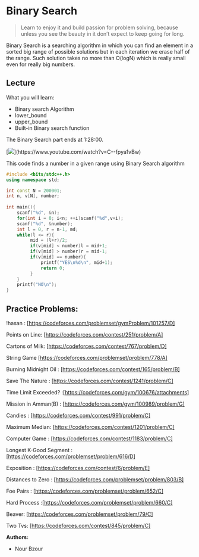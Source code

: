 # Binary Search

> Learn to enjoy it and build passion for problem solving, because unless you see the beauty in it don’t expect to keep going for long.

Binary Search is a searching algorithm in which you can find an element in a sorted big range of possible solutions but in each iteration we erase half of the range. 
Such solution takes no more than O(logN) which is really small even for really big numbers.

## Lecture 

What you will learn:
- Binary search Algorithm
- lower_bound
- upper_bound
- Built-in Binary search function

The Binary Search part ends at 1:28:00.

[![](**https://img.youtube.com/vi/C--fpya1vBw/0.jpg**)](https://www.youtube.com/watch?v=C--fpya1vBw)

This code finds a number in a given range using Binary Search algorithm
```cpp
#include <bits/stdc++.h>
using namespace std;

int const N = 200001;
int n, v[N], number;
 
int main(){
	scanf("%d", &n);
	for(int i = 0; i<n; ++i)scanf("%d",v+i);
	scanf("%d", &number);
	int l = 0, r = n-1, md;
	while(l <= r){
		 mid = (l+r)/2;
		 if(v[mid] < number)l = mid+1;
		 if(v[mid] > number)r = mid-1;
		 if(v[mid] == number){
		 	 printf("YES\n%d\n", mid+1);
		 	 return 0;
		 }
	}
	printf("NO\n");
}
```

## Practice Problems:

!hasan : [https://codeforces.com/problemset/gymProblem/101257/D]

Points on Line:  [https://codeforces.com/contest/251/problem/A]

Cartons of Milk: [https://codeforces.com/contest/767/problem/D]

String Game [https://codeforces.com/problemset/problem/778/A]

Burning Midnight Oil : [https://codeforces.com/contest/165/problem/B]

Save The Nature : [https://codeforces.com/contest/1241/problem/C]

Time Limit Exceeded? :[https://codeforces.com/gym/100676/attachments]

Mission in Amman(B) : [https://codeforces.com/gym/100989/problem/G]

Candies : [https://codeforces.com/contest/991/problem/C]

Maximum Median: [https://codeforces.com/contest/1201/problem/C]

Computer Game : [https://codeforces.com/contest/1183/problem/C]

Longest K-Good Segment : [https://codeforces.com/problemset/problem/616/D]

Exposition : [https://codeforces.com/contest/6/problem/E]

Distances to Zero : [https://codeforces.com/problemset/problem/803/B]

Foe Pairs : [https://codeforces.com/problemset/problem/652/C]

Hard Process :[https://codeforces.com/problemset/problem/660/C]

Beaver: [https://codeforces.com/problemset/problem/79/C]

Two Tvs: [https://codeforces.com/contest/845/problem/C]

**Authors:**
* Nour Bzour